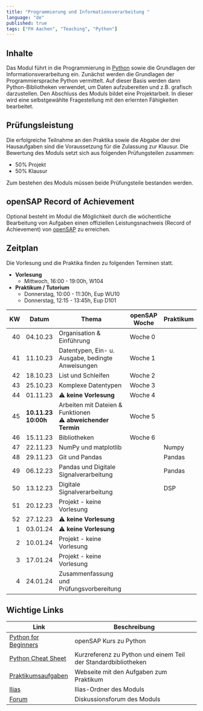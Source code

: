```yaml
---
title: "Programmierung und Informationsverarbeitung "
language: "de"
published: true
tags: ["FH Aachen", "Teaching", "Python"]
---
```


## Inhalte

Das Modul führt in die Programmierung in [Python](http://www.python.org)
sowie die Grundlagen der Informationsverarbeitung ein. Zunächst
werden die Grundlagen der Programmiersprache Python vermittelt.
Auf dieser Basis werden dann Python-Bibliotheken verwendet, um
Daten aufzubereiten und z.B. grafisch darzustellen. Den Abschluss
des Moduls bildet eine Projektarbeit. In dieser wird eine
selbstgewählte Fragestellung mit den erlernten Fähigkeiten bearbeitet.

## Prüfungsleistung

Die erfolgreiche Teilnahme an den Praktika sowie die Abgabe der drei
Hausaufgaben sind die Voraussetzung für die Zulassung zur Klausur. Die
Bewertung des Moduls setzt sich aus folgenden Prüfungsteilen zusammen:

- 50% Projekt
- 50% Klausur

Zum bestehen des Moduls müssen beide Prüfungsteile bestanden werden.

## openSAP Record of Achievement

Optional besteht im Modul die Möglichkeit durch die wöchentliche Bearbeitung von Aufgaben
einen offiziellen Leistungsnachweis (Record of Achievement) von [openSAP](https://open.sap.com) zu erreichen.

## Zeitplan

Die Vorlesung und die Praktika finden zu folgenden Terminen statt.

- **Vorlesung**
  - Mittwoch, 16:00 - 19:00h, W104
- **Praktikum / Tutorium**
  - Donnerstag, 10:00 - 11:30h, Eup WU10
  - Donnerstag, 12:15 - 13:45h, Eup D101

|  KW | Datum                         | Thema                                                              | openSAP Woche | Praktikum |
| --: | ----------------------------- | ------------------------------------------------------------------ | ------------- | --------- |
|  40 | 04.10.23                      | Organisation & Einführung                                          | Woche 0       |           |
|  41 | 11.10.23                      | Datentypen, Ein- u. Ausgabe, bedingte Anweisungen                  | Woche 1       |           |
|  42 | 18.10.23                      | List und Schleifen                                                 | Woche 2       |           |
|  43 | 25.10.23                      | Komplexe Datentypen                                                | Woche 3       |           |
|  44 | 01.11.23                      | ⚠️ **keine Vorlesung**                                             | Woche 4       |           |
|  45 | **10.11.23** <br/> **10:00h** | Arbeiten mit Dateien & Funktionen <br/> ⚠️ **abweichender Termin** | Woche 5       |           |
|  46 | 15.11.23                      | Bibliotheken                                                       | Woche 6       |           |
|  47 | 22.11.23                      | NumPy und matplotlib                                               |               | Numpy     |
|  48 | 29.11.23                      | Git und Pandas                                                     |               | Pandas    |
|  49 | 06.12.23                      | Pandas und Digitale Signalverarbeitung                             |               | Pandas    |
|  50 | 13.12.23                      | Digitale Signalverarbeitung                                        |               | DSP       |
|  51 | 20.12.23                      | Projekt - keine Vorlesung                                          |               |           |
|  52 | 27.12.23                      | ⚠️ **keine Vorlesung**                                             |               |           |
|   1 | 03.01.24                      | ⚠️ **keine Vorlesung**                                             |               |           |
|   2 | 10.01.24                      | Projekt - keine Vorlesung                                          |               |           |
|   3 | 17.01.24                      | Projekt - keine Vorlesung                                          |               |           |
|   4 | 24.01.24                      | Zusammenfassung und Prüfungsvorbereitung                           |               |           |

## Wichtige Links

| Link                                                                  | Beschreibung                                                   |
| --------------------------------------------------------------------- | -------------------------------------------------------------- |
| [Python for Beginners](https://open.sap.com/courses/python1)          | openSAP Kurs zu Python                                         |
| [Python Cheat Sheet](https://www.pythoncheatsheet.org/)               | Kurzreferenz zu Python und einem Teil der Standardbibliotheken |
| [Praktikumsaufgaben](http://wirtschaftsinformatik.fh-aachen.de/IT1/)  | Webseite mit den Aufgaben zum Praktikum                        |
| [Ilias](https://www.ili.fh-aachen.de/goto_elearning_crs_1161081.html) | Ilias-Ordner des Moduls                                        |
| [Forum](https://forum.drumm.sh)                                       | Diskussionsforum des Moduls                                    |
